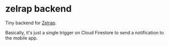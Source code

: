 # zelrap backend

Tiny backend for [Zelrap](https://github.com/bartekpacia/zelrap).

Basically, it's just a single trigger on Cloud Firestore to send a notification to the mobile app.
